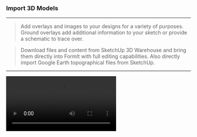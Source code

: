 ### Import 3D Models
---
> Add overlays and images to your designs for a variety of purposes. Ground overlays add additional information to your sketch or provide a schematic to trace over. 

> Download files and content from SketchUp 3D Warehouse and bring them directly into FormIt with full editing capabilities. Also directly import Google Earth topographical files from SketchUp. 

---

<video style = "min-width=100%; min-height=100%; width = auto; height = auto;" controls>
  <source src="Videos/Import 3D model.mp4" type="video/mp4">
</video>